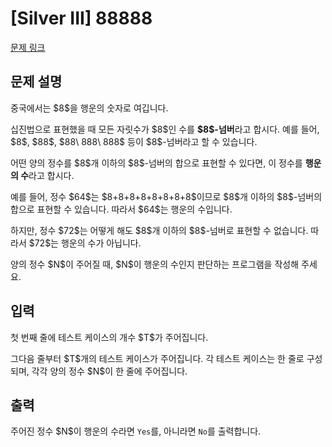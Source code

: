 # [Silver III] 88888

[문제 링크](https://www.acmicpc.net/problem/33756) 

## 문제 설명

<p>중국에서는 $8$을 행운의 숫자로 여깁니다.</p>

<p>십진법으로 표현했을 때 모든 자릿수가 $8$인 수를 <strong>$8$-넘버</strong>라고 합시다. 예를 들어, $8$, $88$, $88\ 888\ 888$ 등이 $8$-넘버라고 할 수 있습니다.</p>

<p>어떤 양의 정수를 $8$개 이하의 $8$-넘버의 합으로 표현할 수 있다면, 이 정수를 <strong>행운의 수</strong>라고 합시다.</p>

<p>예를 들어, 정수 $64$는 $8+8+8+8+8+8+8+8$이므로 $8$개 이하의 $8$-넘버의 합으로 표현할 수 있습니다. 따라서 $64$는 행운의 수입니다.</p>

<p>하지만, 정수 $72$는 어떻게 해도 $8$개 이하의 $8$-넘버로 표현할 수 없습니다. 따라서 $72$는 행운의 수가 아닙니다.</p>

<p>양의 정수 $N$이 주어질 때, $N$이 행운의 수인지 판단하는 프로그램을 작성해 주세요.</p>

## 입력 

 <p>첫 번째 줄에 테스트 케이스의 개수 $T$가 주어집니다.</p>

<p>그다음 줄부터 $T$개의 테스트 케이스가 주어집니다. 각 테스트 케이스는 한 줄로 구성되며, 각각 양의 정수 $N$이 한 줄에 주어집니다.</p>

## 출력 

 <p>주어진 정수 $N$이 행운의 수라면 <code>Yes</code>를, 아니라면 <code>No</code>를 출력합니다.</p>

